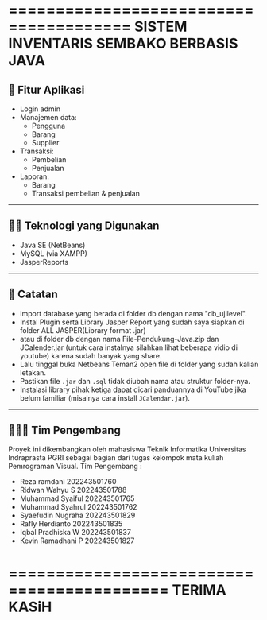 
=======================================
SISTEM INVENTARIS SEMBAKO BERBASIS JAVA
=======================================

## 🚀 Fitur Aplikasi

- Login admin
- Manajemen data:
  - Pengguna
  - Barang
  - Supplier
- Transaksi:
  - Pembelian
  - Penjualan
- Laporan:
  - Barang
  - Transaksi pembelian & penjualan

---

## 👨‍💻 Teknologi yang Digunakan

- Java SE (NetBeans)
- MySQL (via XAMPP)
- JasperReports

---

## 📌 Catatan

- import database yang berada di folder db dengan nama "db_ujilevel".
- Instal Plugin serta Library Jasper Report yang sudah saya siapkan di folder ALL JASPER(Library format .jar)
- atau di folder db dengan nama File-Pendukung-Java.zip dan JCalender.jar (untuk cara instalnya silahkan lihat beberapa vidio di youtube) karena sudah banyak yang share.
- Lalu tinggal buka Netbeans Teman2 open file di folder yang sudah kalian letakan.
- Pastikan file `.jar` dan `.sql` tidak diubah nama atau struktur folder-nya.
- Instalasi library pihak ketiga dapat dicari panduannya di YouTube jika belum familiar (misalnya cara install `JCalendar.jar`).

---

## 🧑‍🤝‍🧑 Tim Pengembang

Proyek ini dikembangkan oleh mahasiswa Teknik Informatika Universitas Indraprasta PGRI sebagai bagian dari tugas kelompok mata kuliah Pemrograman Visual.
Tim Pengembang :
  - Reza ramdani 202243501760
  - Ridwan Wahyu S 202243501788
  - Muhammad Syaiful 202243501765
  - Muhammad Syahrul 202243501762
  - Syaefudin Nugraha 202243501829
  - Rafly Herdianto 202243501835
  - Iqbal Pradhiska W 202243501837
  - Kevin Ramadhani P 202243501827

===========================================
              TERIMA KASiH
===========================================
